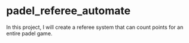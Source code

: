 # padel_referee_automate


In this project, I will create a referee system that can count points for an entire padel game.